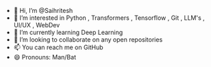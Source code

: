 - 👋 Hi, I’m @Saihritesh
- 👀 I’m interested in Python , Transformers , Tensorflow , Git , LLM's , UI/UX , WebDev
- 🌱 I’m currently learning Deep Learning
- 💞️ I’m looking to collaborate on any open repositories 
- 📫 You can reach me on GitHub 
- 😄 Pronouns: Man/Bat

<!---
Saihritesh/Saihritesh is a ✨ special ✨ repository because its `README.md` (this file) appears on your GitHub profile.
You can click the Preview link to take a look at your changes.
--->
